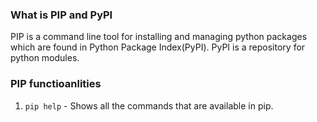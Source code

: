 ### What is PIP and PyPI
PIP is a command line tool for installing and managing python packages which are found in Python Package Index(PyPI). 
PyPI is a repository for python modules.


### PIP functioanlities
1. `pip help` - Shows all the commands that are available in pip.
